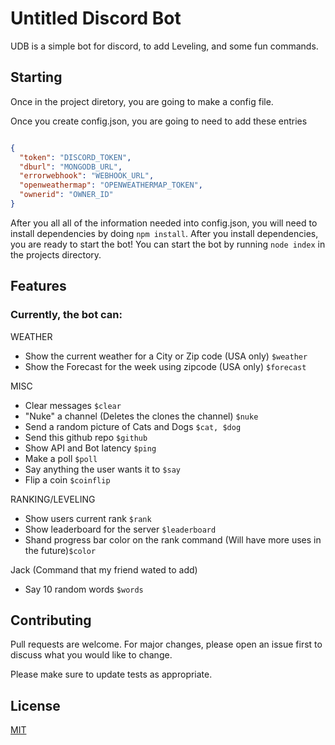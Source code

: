 # Untitled Discord Bot

UDB is a simple bot for discord, to add Leveling, and some fun commands.

## Starting

Once in the project diretory, you are going to make a config file.

Once you create config.json, you are going to need to add these entries

```json

{
  "token": "DISCORD_TOKEN",
  "dburl": "MONGODB_URL",
  "errorwebhook": "WEBHOOK_URL",
  "openweathermap": "OPENWEATHERMAP_TOKEN",
  "ownerid": "OWNER_ID"
}

```

After you all all of the information needed into config.json, 
you will need to install dependencies by doing `npm install`.
After you install dependencies, you are ready to start the bot!
You can start the bot by running `node index` in the projects directory.

## Features
### Currently, the bot can:

WEATHER
* Show the current weather for a City or Zip code (USA only) `$weather`
* Show the Forecast for the week using zipcode (USA only) `$forecast`

MISC
* Clear messages `$clear`
* "Nuke" a channel (Deletes the clones the channel) `$nuke`
* Send a random picture of Cats and Dogs `$cat, $dog`
* Send this github repo `$github`
* Show API and Bot latency `$ping`
* Make a poll `$poll`
* Say anything the user wants it to `$say`
* Flip a coin `$coinflip`

RANKING/LEVELING
* Show users current rank `$rank`
* Show leaderboard for the server `$leaderboard`
* Shand progress bar color on the rank command (Will have more uses in the future)`$color`

Jack (Command that my friend wated to add)
* Say 10 random words `$words`

## Contributing
Pull requests are welcome. For major changes, please open an issue first to discuss what you would like to change.

Please make sure to update tests as appropriate.

## License
[MIT](https://choosealicense.com/licenses/mit/)
